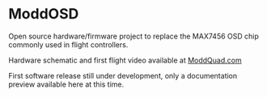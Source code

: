 # ModdOSD
Open source hardware/firmware project to replace the MAX7456 OSD chip commonly used in flight controllers.

Hardware schematic and first flight video available at <a href="moddquad.com">ModdQuad.com</a>

First software release still under development,  only a documentation preview available here at this time.
